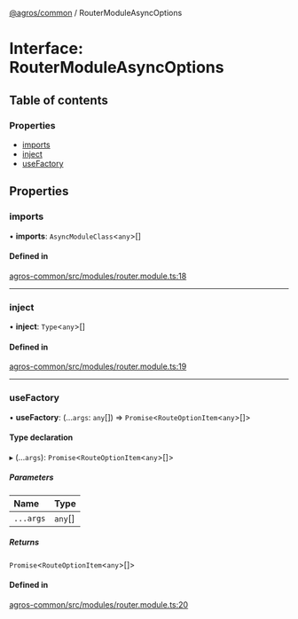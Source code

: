 [@agros/common](../index.md) / RouterModuleAsyncOptions

# Interface: RouterModuleAsyncOptions

## Table of contents

### Properties

- [imports](RouterModuleAsyncOptions.md#imports)
- [inject](RouterModuleAsyncOptions.md#inject)
- [useFactory](RouterModuleAsyncOptions.md#usefactory)

## Properties

### <a id="imports" name="imports"></a> imports

• **imports**: `AsyncModuleClass`<`any`\>[]

#### Defined in

[agros-common/src/modules/router.module.ts:18](https://github.com/agrosjs/agros/blob/2842a8d/packages/agros-common/src/modules/router.module.ts#L18)

___

### <a id="inject" name="inject"></a> inject

• **inject**: `Type`<`any`\>[]

#### Defined in

[agros-common/src/modules/router.module.ts:19](https://github.com/agrosjs/agros/blob/2842a8d/packages/agros-common/src/modules/router.module.ts#L19)

___

### <a id="usefactory" name="usefactory"></a> useFactory

• **useFactory**: (...`args`: `any`[]) => `Promise`<`RouteOptionItem`<`any`\>[]\>

#### Type declaration

▸ (...`args`): `Promise`<`RouteOptionItem`<`any`\>[]\>

##### Parameters

| Name | Type |
| :------ | :------ |
| `...args` | `any`[] |

##### Returns

`Promise`<`RouteOptionItem`<`any`\>[]\>

#### Defined in

[agros-common/src/modules/router.module.ts:20](https://github.com/agrosjs/agros/blob/2842a8d/packages/agros-common/src/modules/router.module.ts#L20)
